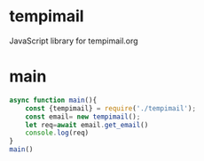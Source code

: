 # tempimail
JavaScript library for tempimail.org
# main
```js
async function main(){
    const {tempimail} = require('./tempimail');
    const email= new tempimail();
    let req=await email.get_email()
    console.log(req)
}
main()
```
